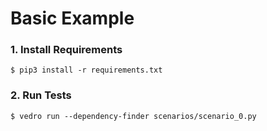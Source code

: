 # Basic Example

### 1. Install Requirements

```shell
$ pip3 install -r requirements.txt
```

### 2. Run Tests

```shell
$ vedro run --dependency-finder scenarios/scenario_0.py
```
